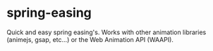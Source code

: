 # spring-easing
Quick and easy spring easing's. Works with other animation libraries (animejs, gsap, etc...)  or the Web Animation API (WAAPI).
